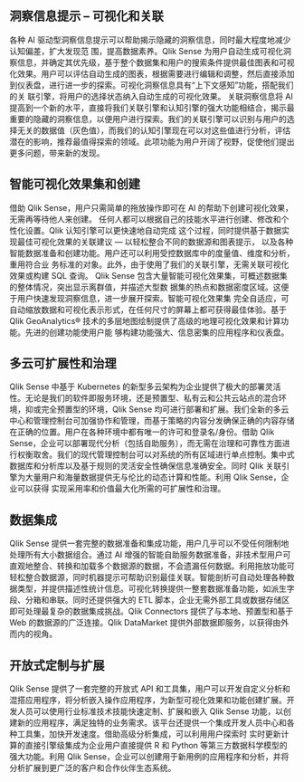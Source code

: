 ## 洞察信息提示 – 可视化和关联
各种 AI 驱动型洞察信息提示可以帮助揭示隐藏的洞察信息，同时最大程度地减少认知偏差，扩大发现范 围，提高数据素养。Qlik Sense 为用户自动生成可视化洞察信息，并确定其优先级，基于整个数据集和用户的搜索条件提供最佳图表和可视化效果。用户可以评估自动生成的图表，根据需要进行编辑和调整，然后直接添加到仪表盘，进行进一步的探索。可视化洞察信息具有“上下文感知”功能，搭配我们的关 联引擎，将用户的选择状态纳入自动生成的可视化效果。 关联洞察信息将 AI 提高到一个新的水平，直接将我们关联引擎和认知引擎的强大功能相结合，揭示最重要的隐藏的洞察信息，以便用户进行探索。我们的关联引擎可以识别与用户的选择无关的数据值（灰色值），而我们的认知引擎现在可以对这些值进行分析，评估潜在的影响，推荐最值得探索的领域。此项功能为用户开阔了视野，促使他们提出更多问题，带来新的发现。

## 智能可视化效果集和创建
借助 Qlik Sense，用户只需简单的拖放操作即可在 AI 的帮助下创建可视化效果，无需再等待他人来创建。 任何人都可以根据自己的技能水平进行创建、修改和个性化设置。Qlik 认知引擎可以更快速地自动完成 这个过程，同时提供基于数据实现最佳可视化效果的关联建议 — 以轻松整合不同的数据源和图表提示， 以及各种智能数据准备和创建功能。用户还可以利用受控数据库中的度量值、维度和分析，重用符合业 务标准的对象。此外，由于使用了我们的关联引擎，无需关联可视化效果或构建 SQL 查询。 Qlik Sense 包含大量智能可视化效果集，可概述数据集的整体情况，突出显示离群值，并描述大型数 据集的热点和数据密度区域。这便于用户快速发现洞察信息，进一步展开探索。智能可视化效果集 完全自适应，可自动缩放数据和可视化表示形式，在任何尺寸的屏幕上都可获得最佳体验。基于 Qlik GeoAnalytics® 技术的多层地图绘制提供了高级的地理可视化效果和计算功能。先进的创建功能使用户能 够构建功能强大、信息密集的应用程序和仪表盘。

## 多云可扩展性和治理
Qlik Sense 中基于 Kubernetes 的新型多云架构为企业提供了极大的部署灵活性。无论是我们的软件即服务环境，还是预置型、私有云和公共云站点的混合环境，抑或完全预置型的环境，Qlik Sense 均可进行部署和扩展。我们全新的多云中心和管理控制台可加强协作和管理，而基于策略的内容分发确保正确的内容存储在正确的位置。用户在各种环境中都有唯一的许可和登录名/身份。借助 Qlik Sense，企业可以部署现代分析（包括自助服务），而无需在治理和可靠性方面进行权衡取舍。我们的现代管理控制台可以对系统的所有区域进行单点控制。集中式数据库和分析库以及基于规则的灵活安全性确保信息准确安全。同时 Qlik 关联引擎为大量用户和海量数据提供无与伦比的动态计算和性能。利用 Qlik Sense，企业可以获得 实现采用率和价值最大化所需的可扩展性和治理。

## 数据集成
Qlik Sense 提供一套完整的数据准备和集成功能，用户几乎可以不受任何限制地处理所有大小数据组合。通过 AI 增强的智能自助服务数据准备，非技术型用户可直观地整合、转换和加载多个数据源的数据，不会遗漏任何数据。利用拖放功能可轻松整合数据源，同时机器提示可帮助识别最佳关联。智能剖析可自动处理各种数据类型，并提供描述性统计信息。可视化转换提供一整套数据准备功能，如派生字段、分箱和串联。同时还提供强大的 ETL 脚本，企业无需外部工具或数据存储区即可处理最复杂的数据集成挑战。Qlik Connectors 提供了与本地、预置型和基于 Web 的数据源的广泛连接。Qlik DataMarket 提供外部数据即服务，以获得由外而内的视角。

## 开放式定制与扩展
Qlik Sense 提供了一套完整的开放式 API 和工具集，用户可以开发自定义分析和混搭应用程序，将分析嵌入操作应用程序，为新型可视化效果和功能创建扩展。开发人员可以使用行业标准技术技能快速定制、扩展和嵌入 Qlik Sense 功能，以创建新的应用程序，满足独特的业务需求。该平台还提供一个集成开发人员中心和各种工具集，加快开发速度。借助高级分析集成，可以利用用户探索时 实时更新计算的直接引擎级集成为企业用户直接提供 R 和 Python 等第三方数据科学模型的强大功能。利用 Qlik Sense，企业可以创建用于新用例的应用程序和分析，并将分析扩展到更广泛的客户和合作伙伴生态系统。
